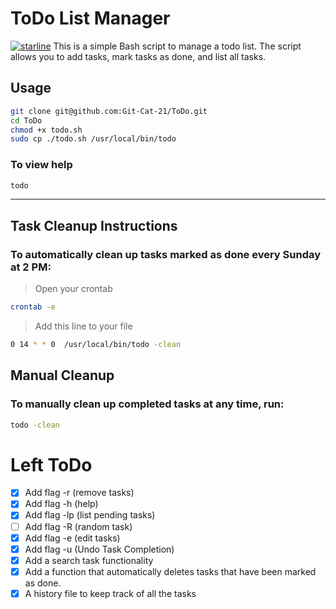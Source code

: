 # ToDo List Manager
[![starline](https://starlines.qoo.monster/assets/Git-Cat-21/ToDo)](https://github.com/Git-Cat-21/ToDo)
This is a simple Bash script to manage a todo list. The script allows you to add tasks, mark tasks as done, and list all tasks.

## Usage
```bash
git clone git@github.com:Git-Cat-21/ToDo.git
cd ToDo
chmod +x todo.sh
sudo cp ./todo.sh /usr/local/bin/todo
```

### To view help
```bash
todo
```

----

## Task Cleanup Instructions

### To automatically clean up tasks marked as done every Sunday at 2 PM:
> Open your crontab
```bash
crontab -e
```
> Add this line to your file
```bash
0 14 * * 0  /usr/local/bin/todo -clean
```

## Manual Cleanup

### To manually clean up completed tasks at any time, run: 
```bash
todo -clean
```

# Left ToDo
- [x] Add flag -r (remove tasks)
- [x] Add flag -h (help) 
- [x] Add flag -lp (list pending tasks)
- [ ] Add flag -R (random task)
- [x] Add flag -e (edit tasks)
- [x] Add flag -u (Undo Task Completion)
- [x] Add a search task functionality
- [x] Add a function that automatically deletes tasks that have been marked as done.
- [x] A history file to keep track of all the tasks
